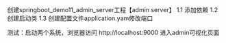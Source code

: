 创建springboot_demo11_admin_server工程【admin server】
  1.1 添加依赖
  1.2 创建启动类
  1.3 创建配置文件application.yam修改端口
  
测试：启动两个系统，浏览器访问 http://localhost:9000 进入admin可视化页面